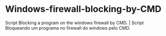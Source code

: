 # Windows-firewall-blocking-by-CMD
Script Blocking a program on the windows firewall by CMD. | Script Bloqueando um programa no firewall do windows pelo CMD.
